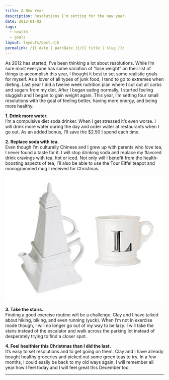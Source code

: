 ```yaml
---
title: A New Year
description: Resolutions I’m setting for the new year.
date: 2012-01-02
tags: 
  - health
  - goals
layout: layouts/post.njk
permalink: /{{ date | pathDate }}/{{ title | slug }}/
---
```


As 2012 has started, I’ve been thinking a lot about resolutions. While I’m sure most everyone has some variation of “lose weight” on their list of things to accomplish this year, I thought it best to set some realistic goals for myself. As a lover of all types of junk food, I tend to go to extremes when dieting. Last year I did a twelve week nutrition plan where I cut out all carbs and sugars from my diet. After I began eating normally, I started feeling sluggish and I began to gain weight again. This year, I’m setting four small resolutions with the goal of feeling better, having more energy, and being more healthy.

**1\. Drink more water.**  
I’m a compulsive diet soda drinker. When I get stressed it’s even worse. I will drink more water during the day and order water at restaurants when I go out. As an added bonus, I’ll save the $2.50 I spend each time.

**2\. Replace soda with tea.**  
Even though I’m culturally Chinese and I grew up with parents who love tea, I never found a taste for it. I will stop drinking soda and replace my flavored drink cravings with tea, hot or iced. Not only will I benefit from the health-boosting aspects of tea, I’ll also be able to use the Tour Eiffel teapot and monogrammed mug I received for Christmas.

![](/img/newyear-tea.jpg)

**3\. Take the stairs.**  
Finding a good exercise routine will be a challenge. Clay and I have talked about hiking, biking, and even running (yuck). When I’m not in exercise mode though, I will no longer go out of my way to be lazy. I will take the stairs instead of the escalator and walk across the parking lot instead of desperately trying to find a closer spot.

**4\. Feel healthier this Christmas than I did the last.**  
It’s easy to set resolutions and to get going on them. Clay and I have already bought healthy groceries and picked out some green teas to try. In a few months, I could easily be back to my old ways again. I will remember all year how I feel today and I will feel great this December too.

---
